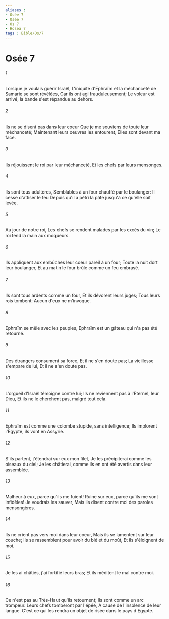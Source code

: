 ```yaml
---
aliases : 
- Osée 7
- Osée 7
- Os 7
- Hosea 7
tags : Bible/Os/7
---
```


# Osée 7

###### 1
Lorsque je voulais guérir Israël, L'iniquité d'Ephraïm et la méchanceté de Samarie se sont révélées, Car ils ont agi frauduleusement; Le voleur est arrivé, la bande s'est répandue au dehors.
###### 2
Ils ne se disent pas dans leur coeur Que je me souviens de toute leur méchanceté; Maintenant leurs oeuvres les entourent, Elles sont devant ma face.
###### 3
Ils réjouissent le roi par leur méchanceté, Et les chefs par leurs mensonges.
###### 4
Ils sont tous adultères, Semblables à un four chauffé par le boulanger: Il cesse d'attiser le feu Depuis qu'il a pétri la pâte jusqu'à ce qu'elle soit levée.
###### 5
Au jour de notre roi, Les chefs se rendent malades par les excès du vin; Le roi tend la main aux moqueurs.
###### 6
Ils appliquent aux embûches leur coeur pareil à un four; Toute la nuit dort leur boulanger, Et au matin le four brûle comme un feu embrasé.
###### 7
Ils sont tous ardents comme un four, Et ils dévorent leurs juges; Tous leurs rois tombent: Aucun d'eux ne m'invoque.
###### 8
Ephraïm se mêle avec les peuples, Ephraïm est un gâteau qui n'a pas été retourné.
###### 9
Des étrangers consument sa force, Et il ne s'en doute pas; La vieillesse s'empare de lui, Et il ne s'en doute pas.
###### 10
L'orgueil d'Israël témoigne contre lui; Ils ne reviennent pas à l'Eternel, leur Dieu, Et ils ne le cherchent pas, malgré tout cela.
###### 11
Ephraïm est comme une colombe stupide, sans intelligence; Ils implorent l'Egypte, ils vont en Assyrie.
###### 12
S'ils partent, j'étendrai sur eux mon filet, Je les précipiterai comme les oiseaux du ciel; Je les châtierai, comme ils en ont été avertis dans leur assemblée.
###### 13
Malheur à eux, parce qu'ils me fuient! Ruine sur eux, parce qu'ils me sont infidèles! Je voudrais les sauver, Mais ils disent contre moi des paroles mensongères.
###### 14
Ils ne crient pas vers moi dans leur coeur, Mais ils se lamentent sur leur couche; Ils se rassemblent pour avoir du blé et du moût, Et ils s'éloignent de moi.
###### 15
Je les ai châtiés, j'ai fortifié leurs bras; Et ils méditent le mal contre moi.
###### 16
Ce n'est pas au Très-Haut qu'ils retournent; Ils sont comme un arc trompeur. Leurs chefs tomberont par l'épée, A cause de l'insolence de leur langue. C'est ce qui les rendra un objet de risée dans le pays d'Egypte.
